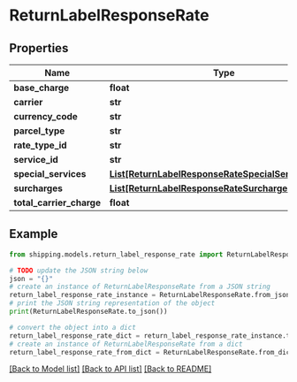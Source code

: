 # ReturnLabelResponseRate


## Properties

Name | Type | Description | Notes
------------ | ------------- | ------------- | -------------
**base_charge** | **float** | Description | [optional] 
**carrier** | **str** | Description | [optional] 
**currency_code** | **str** | Description | [optional] 
**parcel_type** | **str** | Description | [optional] 
**rate_type_id** | **str** | Description | [optional] 
**service_id** | **str** | Description | [optional] 
**special_services** | [**List[ReturnLabelResponseRateSpecialServicesInner]**](ReturnLabelResponseRateSpecialServicesInner.md) |  | [optional] 
**surcharges** | [**List[ReturnLabelResponseRateSurchargesInner]**](ReturnLabelResponseRateSurchargesInner.md) |  | [optional] 
**total_carrier_charge** | **float** | Description | [optional] 

## Example

```python
from shipping.models.return_label_response_rate import ReturnLabelResponseRate

# TODO update the JSON string below
json = "{}"
# create an instance of ReturnLabelResponseRate from a JSON string
return_label_response_rate_instance = ReturnLabelResponseRate.from_json(json)
# print the JSON string representation of the object
print(ReturnLabelResponseRate.to_json())

# convert the object into a dict
return_label_response_rate_dict = return_label_response_rate_instance.to_dict()
# create an instance of ReturnLabelResponseRate from a dict
return_label_response_rate_from_dict = ReturnLabelResponseRate.from_dict(return_label_response_rate_dict)
```
[[Back to Model list]](../README.md#documentation-for-models) [[Back to API list]](../README.md#documentation-for-api-endpoints) [[Back to README]](../README.md)


